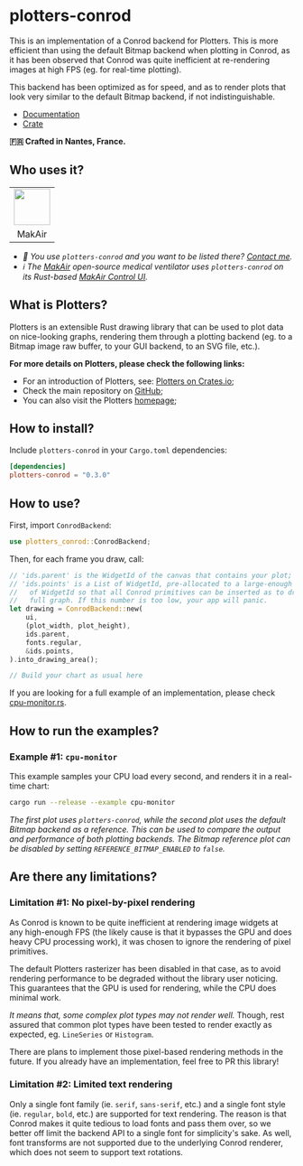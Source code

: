# plotters-conrod

This is an implementation of a Conrod backend for Plotters. This is more efficient than using the default Bitmap backend when plotting in Conrod, as it has been observed that Conrod was quite inefficient at re-rendering images at high FPS (eg. for real-time plotting).

This backend has been optimized as for speed, and as to render plots that look very similar to the default Bitmap backend, if not indistinguishable.

* [Documentation](https://docs.rs/crate/plotters-conrod)
* [Crate](https://crates.io/crates/plotters-conrod)

**🇫🇷 Crafted in Nantes, France.**

## Who uses it?

<table>
<tr>
<td align="center"><a href="https://makair.life/"><img src="https://valeriansaliou.github.io/plotters-conrod/images/makair.png" height="64" /></a></td>
</tr>
<tr>
<td align="center">MakAir</td>
</tr>
</table>

* _👋 You use `plotters-conrod` and you want to be listed there? [Contact me](https://valeriansaliou.name/)._
* _ℹ️ The [MakAir](https://makair.life/) open-source medical ventilator uses `plotters-conrod` on its Rust-based [MakAir Control UI](https://github.com/makers-for-life/makair-control-ui/)._

## What is Plotters?

Plotters is an extensible Rust drawing library that can be used to plot data on nice-looking graphs, rendering them through a plotting backend (eg. to a Bitmap image raw buffer, to your GUI backend, to an SVG file, etc.).

**For more details on Plotters, please check the following links:**

- For an introduction of Plotters, see: [Plotters on Crates.io](https://crates.io/crates/plotters);
- Check the main repository on [GitHub](https://github.com/38/plotters);
- You can also visit the Plotters [homepage](https://plotters-rs.github.io/);

## How to install?

Include `plotters-conrod` in your `Cargo.toml` dependencies:

```toml
[dependencies]
plotters-conrod = "0.3.0"
```

## How to use?

First, import `ConrodBackend`:

```rust
use plotters_conrod::ConrodBackend;
```

Then, for each frame you draw, call:

```rust
// 'ids.parent' is the WidgetId of the canvas that contains your plot;
// 'ids.points' is a List of WidgetId, pre-allocated to a large-enough number \
//   of WidgetId so that all Conrod primitives can be inserted as to draw the \
//   full graph. If this number is too low, your app will panic.
let drawing = ConrodBackend::new(
    ui,
    (plot_width, plot_height),
    ids.parent,
    fonts.regular,
    &ids.points,
).into_drawing_area();

// Build your chart as usual here
```

If you are looking for a full example of an implementation, please check [cpu-monitor.rs](./examples/cpu-monitor.rs).

## How to run the examples?

### Example #1: `cpu-monitor`

This example samples your CPU load every second, and renders it in a real-time chart:

```sh
cargo run --release --example cpu-monitor
```

_The first plot uses `plotters-conrod`, while the second plot uses the default Bitmap backend as a reference. This can be used to compare the output and performance of both plotting backends. The Bitmap reference plot can be disabled by setting `REFERENCE_BITMAP_ENABLED` to `false`._

## Are there any limitations?

### Limitation #1: No pixel-by-pixel rendering

As Conrod is known to be quite inefficient at rendering image widgets at any high-enough FPS (the likely cause is that it bypasses the GPU and does heavy CPU processing work), it was chosen to ignore the rendering of pixel primitives.

The default Plotters rasterizer has been disabled in that case, as to avoid rendering performance to be degraded without the library user noticing. This guarantees that the GPU is used for rendering, while the CPU does minimal work.

_It means that, some complex plot types may not render well._ Though, rest assured that common plot types have been tested to render exactly as expected, eg. `LineSeries` or `Histogram`.

There are plans to implement those pixel-based rendering methods in the future. If you already have an implementation, feel free to PR this library!

### Limitation #2: Limited text rendering

Only a single font family (ie. `serif`, `sans-serif`, etc.) and a single font style (ie. `regular`, `bold`, etc.) are supported for text rendering. The reason is that Conrod makes it quite tedious to load fonts and pass them over, so we better off limit the backend API to a single font for simplicity's sake. As well, font transforms are not supported due to the underlying Conrod renderer, which does not seem to support text rotations.
